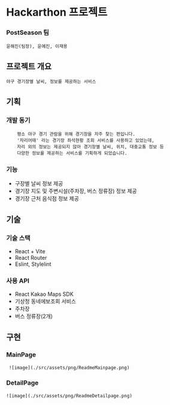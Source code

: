 # Hackarthon 프로젝트
### PostSeason 팀
    윤해진(팀장), 윤예진, 이재용
## 프로젝트 개요
    야구 경기장별 날씨, 정보를 제공하는 서비스
## 기획
### 개발 동기
        평소 야구 경기 관람을 위해 경기장을 자주 찾는 편입니다.
        '자리어때' 라는 경기장 좌석현황 조회 서비스를 사용하고 있었는데,
        자리 외의 정보는 제공되지 않아 경기장별 날씨, 위치, 대중교통 정보 등
        다양한 정보를 제공하는 서비스를 기획하게 되었습니다.
    
 ### 기능
  - 구장별 날씨 정보 제공
  - 경기장 지도 및 주변시설(주차장, 버스 정류장) 정보 제공
  - 경기장 근처 음식점 정보 제공

## 기술
### 기술 스택
  - React + Vite
  - React Router
  - Eslint, Stylelint
### 사용 API
  - React Kakao Maps SDK
  - 기상청 동네에보조회 서비스
  - 주차장
  - 버스 정류장(2개)

## 구현
### MainPage
     ![image](./src/assets/png/ReadmeMainpage.png)
### DetailPage
    ![image](./src/assets/png/ReadmeDetailpage.png)





